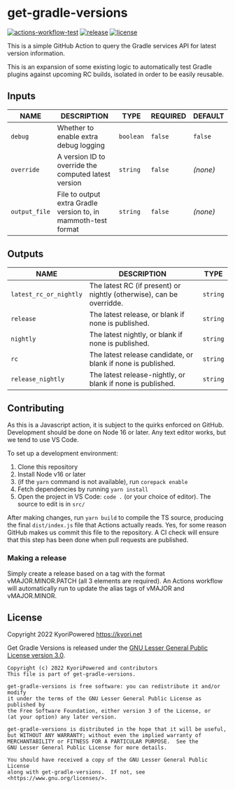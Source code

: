 # get-gradle-versions

[![actions-workflow-test][actions-workflow-test-badge]][actions-workflow-test]
[![release][release-badge]][release]
[![license][license-badge]][license]

This is a simple GitHub Action to query the Gradle services API for latest version information.

This is an expansion of some existing logic to automatically test Gradle plugins against upcoming RC builds, isolated in order to be easily reusable.


## Inputs

| NAME          | DESCRIPTION                                                    | TYPE      | REQUIRED | DEFAULT  |
|---------------|----------------------------------------------------------------|-----------|----------|----------|
| `debug`       | Whether to enable extra debug logging                          | `boolean` | `false`  | `false`  |
| `override`    | A version ID to override the computed latest version           | `string`  | `false`  | *(none)* |
| `output_file` | File to output extra Gradle version to, in mammoth-test format | `string`  | `false`  | *(none)* |

## Outputs

| NAME                   | DESCRIPTION                                                          | TYPE     |
|------------------------|----------------------------------------------------------------------|----------|
| `latest_rc_or_nightly` | The latest RC (if present) or nightly (otherwise), can be overridde. | `string` |
| `release`              | The latest release, or blank if none is published.                   | `string` |
| `nightly`              | The latest nightly, or blank if none is published.                   | `string` |
| `rc`                   | The latest release candidate, or blank if none is published.         | `string` |
| `release_nightly`      | The latest release-nightly, or blank if none is published.           | `string` |

## Contributing

As this is a Javascript action, it is subject to the quirks enforced on GitHub. Development should be done on Node 16 or later. Any text editor works, but we tend to use VS Code.

To set up a development environment:

1. Clone this repository
2. Install Node v16 or later
3. (if the `yarn` command is not available), run `corepack enable`
4. Fetch dependencies by running `yarn install`
5. Open the project in VS Code: `code .` (or your choice of editor). The source to edit is in `src/`

After making changes, run `yarn build` to compile the TS source, producing the final `dist/index.js` file that Actions actually reads. Yes, for some reason GitHub makes us commit this file to the repository. A CI check will ensure that this step has been done when pull requests are published.

### Making a release

Simply create a release based on a tag with the format vMAJOR.MINOR.PATCH (all 3 elements are required). An Actions workflow will automatically run to update the alias tags of vMAJOR and vMAJOR.MINOR.


## License

Copyright 2022 KyoriPowered <https://kyori.net>

Get Gradle Versions is released under the [GNU Lesser General Public License version 3.0](./COPYING.LESSER).

```
Copyright (c) 2022 KyoriPowered and contributors
This file is part of get-gradle-versions.

get-gradle-versions is free software: you can redistribute it and/or modify
it under the terms of the GNU Lesser General Public License as published by
the Free Software Foundation, either version 3 of the License, or
(at your option) any later version.

get-gradle-versions is distributed in the hope that it will be useful,
but WITHOUT ANY WARRANTY; without even the implied warranty of
MERCHANTABILITY or FITNESS FOR A PARTICULAR PURPOSE.  See the
GNU Lesser General Public License for more details.

You should have received a copy of the GNU Lesser General Public License
along with get-gradle-versions.  If not, see <https://www.gnu.org/licenses/>.
```

<!-- badge links -->

[actions-workflow-test]: https://github.com/KyoriPowered/get-gradle-versions/actions?query=workflow%3ATest
[actions-workflow-test-badge]: https://img.shields.io/github/actions/workflow/status/KyoriPowered/get-gradle-versions/test.yml?label=Test&branch=trunk&style=flat&logo=github

[release]: https://github.com/KyoriPowered/get-gradle-versions/releases
[release-badge]: https://img.shields.io/github/v/release/KyoriPowered/get-gradle-versions?style=flat&logo=github

[license]: COPYING.LESSER
[license-badge]: https://img.shields.io/github/license/KyoriPowered/get-gradle-versions?style=flat
